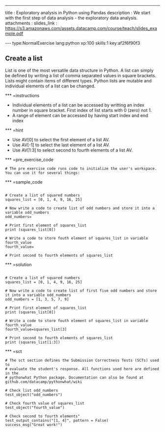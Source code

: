 ---
title       : Exploratory analysis in Python using Pandas
description : We start with the first step of data analysis - the exploratory data analysis.
attachments :
  slides_link : https://s3.amazonaws.com/assets.datacamp.com/course/teach/slides_example.pdf

--- type:NormalExercise lang:python xp:100 skills:1 key:af2f6f90f3
## Create a list

List is one of the most versatile data structure in Python. A list can simply be defined by writing a list of comma separated values in square brackets. Lists might contain items of different types. Python lists are mutable and individual elements of a list can be changed.

*** =instructions
- Individual elements of a list can be accessed by writting an index number in square bracket. First index of list starts with 0 (zero) not 1.
- A range of element can be accessed by having start index and end index


*** =hint
- Use AV[0] to select the first element of a list AV. 
- Use AV[-1] to select the last element of a list AV. 
- Use AV[1:3] to select second to fourth elements of a list AV.


*** =pre_exercise_code
```{python}
# The pre exercise code runs code to initialize the user's workspace. You can use it for several things:
```

*** =sample_code

```{python}

# Create a list of squared numbers
squares_list = [0, 1, 4, 9, 16, 25]

# Now write a code to create list of odd numbers and store it into a variable odd_numbers
odd_numbers=

# Print first element of squares_list
print (squares_list[0])

# Write a code to store fouth element of squares_list in variable fourth_value
fourth_value=

# Print second to fourth elements of squares_list

```

*** =solution
```{python}

# Create a list of squared numbers
squares_list = [0, 1, 4, 9, 16, 25]

# Now write a code to create list of first five odd numbers and store it into a variable odd_numbers
odd_numbers = [1, 3, 5, 7, 9]

# Print first element of squares_list
print (squares_list[0])

# Write a code to store fouth element of squares_list in variable fourth_value
fourth_value=squares_list[3]

# Print second to fourth elements of squares_list
print (squares_list[1:3])
```

*** =sct
```{python}
# The sct section defines the Submission Correctness Tests (SCTs) used to
# evaluate the student's response. All functions used here are defined in the 
# pythonwhat Python package. Documentation can also be found at github.com/datacamp/pythonwhat/wiki

# Check list odd_numbers
test_object("odd_numbers")

# Check fourth value of squares_list
test_object("fourth_value")

# Check second to fourth elements"
test_output_contains("[1, 4]", pattern = False)
success_msg("Great work!")
```

